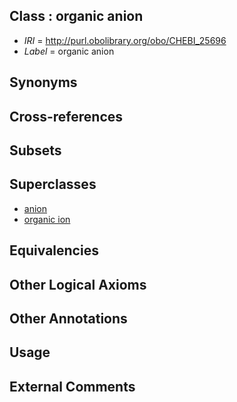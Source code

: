 
## Class : organic anion

 * *IRI* = http://purl.obolibrary.org/obo/CHEBI_25696
 * *Label* = organic anion

## Synonyms


## Cross-references


## Subsets


## Superclasses

 * [anion](../../CHEBI/63/CHEBI_22563.md)
 * [organic ion](../../CHEBI/99/CHEBI_25699.md)

## Equivalencies


## Other Logical Axioms


## Other Annotations


## Usage


## External Comments

